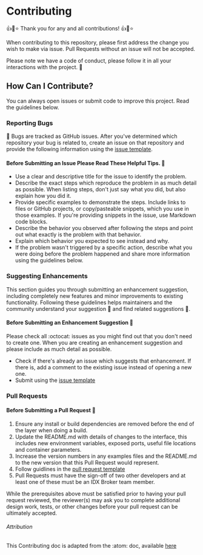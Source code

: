 # Contributing

👍🎉⭐️ Thank you for any and all contributions! 👍🎉⭐️

When contributing to this repository, please first address the change you wish to make via issue. Pull Requests without an issue will not be accepted.

Please note we have a code of conduct, please follow it in all your interactions with the project. 💖

## How Can I Contribute?

You can always open issues or submit code to improve this project. Read the guidelines below.

### Reporting Bugs

🐛 Bugs are tracked as GitHub issues. After you've determined which repository your bug is related to, create an issue on that repository and provide the following information using the [issue template](/.github/ISSUE_TEMPLATE.md).

#### Before Submitting an Issue Please Read These Helpful Tips. 👀

* Use a clear and descriptive title for the issue to identify the problem.
* Describe the exact steps which reproduce the problem in as much detail as possible. When listing steps, don't just say what you did, but also explain how you did it.
* Provide specific examples to demonstrate the steps. Include links to files or GitHub projects, or copy/pasteable snippets, which you use in those examples. If you're providing snippets in the issue, use Markdown code blocks.
* Describe the behavior you observed after following the steps and point out what exactly is the problem with that behavior.
* Explain which behavior you expected to see instead and why.
* If the problem wasn't triggered by a specific action, describe what you were doing before the problem happened and share more information using the guidelines below.


### Suggesting Enhancements

This section guides you through submitting an enhancement suggestion, including completely new features and minor improvements to existing functionality. Following these guidelines helps maintainers and the community understand your suggestion 📝 and find related suggestions 🔎.

#### Before Submitting an Enhancement Suggestion 👀

Please check all :octocat: issues as you might find out that you don't need to create one. When you are creating an enhancement suggestion and please include as much detail as possible.

* Check if there's already an issue which suggests that enhancement. If there is, add a comment to the existing issue instead of opening a new one.
* Submit using the [issue template](/.github/ISSUE_TEMPLATE.md)



### Pull Requests

#### Before Submitting a Pull Request 👀

1. Ensure any install or build dependencies are removed before the end of the layer when doing a build.
2. Update the README.md with details of changes to the interface, this includes new environment variables, exposed ports, useful file locations and container parameters.
3. Increase the version numbers in any examples files and the README.md to the new version that this Pull Request would represent.
4. Follow guidlines in the [pull request template](/.github/PULL_REQUEST_TEMPLATE.md)
5. Pull Requests must have the sign-off of two other developers and at least one of these must be an IDX Broker team member.

While the prerequisites above must be satisfied prior to having your pull request reviewed, the reviewer(s) may ask you to complete additional design work, tests, or other changes before your pull request can be ultimately accepted.

###### Attribution

This Contributing doc is adapted from the :atom: doc,
available [here](https://github.com/atom/atom)
